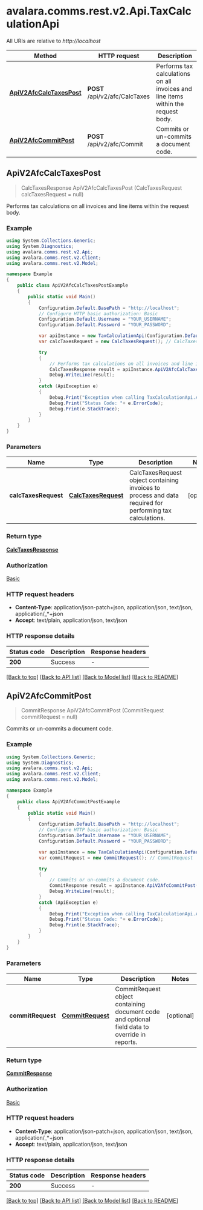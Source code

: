 # avalara.comms.rest.v2.Api.TaxCalculationApi

All URIs are relative to *http://localhost*

Method | HTTP request | Description
------------- | ------------- | -------------
[**ApiV2AfcCalcTaxesPost**](TaxCalculationApi.md#apiv2afccalctaxespost) | **POST** /api/v2/afc/CalcTaxes | Performs tax calculations on all invoices and line items within the request body.
[**ApiV2AfcCommitPost**](TaxCalculationApi.md#apiv2afccommitpost) | **POST** /api/v2/afc/Commit | Commits or un-commits a document code.



## ApiV2AfcCalcTaxesPost

> CalcTaxesResponse ApiV2AfcCalcTaxesPost (CalcTaxesRequest calcTaxesRequest = null)

Performs tax calculations on all invoices and line items within the request body.

### Example

```csharp
using System.Collections.Generic;
using System.Diagnostics;
using avalara.comms.rest.v2.Api;
using avalara.comms.rest.v2.Client;
using avalara.comms.rest.v2.Model;

namespace Example
{
    public class ApiV2AfcCalcTaxesPostExample
    {
        public static void Main()
        {
            Configuration.Default.BasePath = "http://localhost";
            // Configure HTTP basic authorization: Basic
            Configuration.Default.Username = "YOUR_USERNAME";
            Configuration.Default.Password = "YOUR_PASSWORD";

            var apiInstance = new TaxCalculationApi(Configuration.Default);
            var calcTaxesRequest = new CalcTaxesRequest(); // CalcTaxesRequest | CalcTaxesRequest object containing invoices to process and data required               for performing tax calculations. (optional) 

            try
            {
                // Performs tax calculations on all invoices and line items within the request body.
                CalcTaxesResponse result = apiInstance.ApiV2AfcCalcTaxesPost(calcTaxesRequest);
                Debug.WriteLine(result);
            }
            catch (ApiException e)
            {
                Debug.Print("Exception when calling TaxCalculationApi.ApiV2AfcCalcTaxesPost: " + e.Message );
                Debug.Print("Status Code: "+ e.ErrorCode);
                Debug.Print(e.StackTrace);
            }
        }
    }
}
```

### Parameters


Name | Type | Description  | Notes
------------- | ------------- | ------------- | -------------
 **calcTaxesRequest** | [**CalcTaxesRequest**](CalcTaxesRequest.md)| CalcTaxesRequest object containing invoices to process and data required               for performing tax calculations. | [optional] 

### Return type

[**CalcTaxesResponse**](CalcTaxesResponse.md)

### Authorization

[Basic](../README.md#Basic)

### HTTP request headers

- **Content-Type**: application/json-patch+json, application/json, text/json, application/_*+json
- **Accept**: text/plain, application/json, text/json

### HTTP response details
| Status code | Description | Response headers |
|-------------|-------------|------------------|
| **200** | Success |  -  |

[[Back to top]](#)
[[Back to API list]](../README.md#documentation-for-api-endpoints)
[[Back to Model list]](../README.md#documentation-for-models)
[[Back to README]](../README.md)


## ApiV2AfcCommitPost

> CommitResponse ApiV2AfcCommitPost (CommitRequest commitRequest = null)

Commits or un-commits a document code.

### Example

```csharp
using System.Collections.Generic;
using System.Diagnostics;
using avalara.comms.rest.v2.Api;
using avalara.comms.rest.v2.Client;
using avalara.comms.rest.v2.Model;

namespace Example
{
    public class ApiV2AfcCommitPostExample
    {
        public static void Main()
        {
            Configuration.Default.BasePath = "http://localhost";
            // Configure HTTP basic authorization: Basic
            Configuration.Default.Username = "YOUR_USERNAME";
            Configuration.Default.Password = "YOUR_PASSWORD";

            var apiInstance = new TaxCalculationApi(Configuration.Default);
            var commitRequest = new CommitRequest(); // CommitRequest | CommitRequest object containing document code and optional field data to override in reports. (optional) 

            try
            {
                // Commits or un-commits a document code.
                CommitResponse result = apiInstance.ApiV2AfcCommitPost(commitRequest);
                Debug.WriteLine(result);
            }
            catch (ApiException e)
            {
                Debug.Print("Exception when calling TaxCalculationApi.ApiV2AfcCommitPost: " + e.Message );
                Debug.Print("Status Code: "+ e.ErrorCode);
                Debug.Print(e.StackTrace);
            }
        }
    }
}
```

### Parameters


Name | Type | Description  | Notes
------------- | ------------- | ------------- | -------------
 **commitRequest** | [**CommitRequest**](CommitRequest.md)| CommitRequest object containing document code and optional field data to override in reports. | [optional] 

### Return type

[**CommitResponse**](CommitResponse.md)

### Authorization

[Basic](../README.md#Basic)

### HTTP request headers

- **Content-Type**: application/json-patch+json, application/json, text/json, application/_*+json
- **Accept**: text/plain, application/json, text/json

### HTTP response details
| Status code | Description | Response headers |
|-------------|-------------|------------------|
| **200** | Success |  -  |

[[Back to top]](#)
[[Back to API list]](../README.md#documentation-for-api-endpoints)
[[Back to Model list]](../README.md#documentation-for-models)
[[Back to README]](../README.md)

